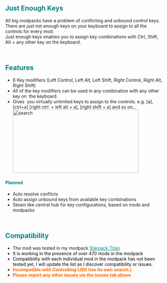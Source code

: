 <h2 style="color: #008080;"><strong>Just Enough Keys</strong></h2>
<p><span style="font-size: 14px;">All big modpacks have a problem of conflicting and unbound control keys. There are just not enough keys on your keyboard to assign to all the controls for every mod.</span><br /><span style="font-size: 14px;">Just enough keys enables you to assign key combinations with Ctrl, Shift, Alt + any other key on the keyboard.</span></p>
<p>&nbsp;</p>
<h2 style="color: #008080;">Features</h2>
<ul>
<li><span style="font-size: 14px;">6 Key modifiers (Left Control, Left Alt, Left Shift, Right Control, Right Alt, Right Shift)</span></li>
<li><span style="font-size: 14px;">All of the key modifiers can be used in any combination with any other key on&nbsp; the keyboard.</span></li>
<li><span style="font-size: 14px;">Gives&nbsp; you virtually unlimited keys to assign to the controls. e.g. [a], [ctrl+a] [right ctrl&nbsp; + left alt + a], [right shift + a] and so on...</span><span style="font-size: 14px;"><br /><img src="https://cdn.discordapp.com/attachments/741105913536184321/856252178896257095/unknown.png" alt="search" width="398" height="200" /></span></li>
</ul>
<h4 style="color: #008080;">Planned</h4>
<ul>
<li><span style="font-size: 14px;">Auto resolve conflicts</span></li>
<li><span style="font-size: 14px;">Auto assign unbound keys from available key combinations</span></li>
<li><span style="font-size: 14px;">Steam like central hub for key configurations, based on mods and modpacks</span></li>
</ul>
<p>&nbsp;</p>
<h2 style="color: #008080;">Compatibility</h2>
<ul>
<li><span style="font-size: 14px;">The mod was tested in my modpack <span style="color: #008080;"><a style="color: #008080;" title="Starpack Titan" href="https://www.curseforge.com/minecraft/modpacks/starpack-titan-mc1-16" target="_blank" rel="noopener noreferrer">Starpack Titan</a> </span></span></li>
<li><span style="color: #000000; font-size: 14px;">It is working in the presence of over 470 mods in the modpack</span></li>
<li><span style="color: #000000; font-size: 14px;">Compatibility with each individual mod in the modpack has not been tested yet, I will update the list as I discover compatibility or issues.</span></li>
<li><span style="font-size: 14px; color: #ff6600;"><strong>Incompatible with Controlling (JEK has its own search.)</strong></span></li>
<li><span style="font-size: 14px; color: #ff6600;"><strong>Please report any other issues via the issues tab above</strong></span></li>
</ul>
<p>&nbsp;</p>
